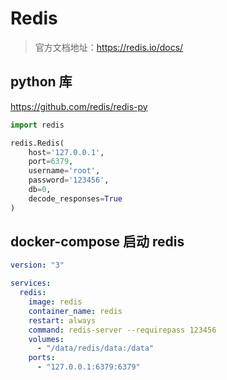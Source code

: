 # Redis
> 官方文档地址：https://redis.io/docs/

## python 库
https://github.com/redis/redis-py
```python
import redis

redis.Redis(
    host='127.0.0.1',
    port=6379,
    username='root',
    password='123456',
    db=0,
    decode_responses=True
)
```

## docker-compose 启动 redis
```yaml
version: "3"

services:
  redis:
    image: redis
    container_name: redis
    restart: always
    command: redis-server --requirepass 123456
    volumes:
      - "/data/redis/data:/data"
    ports:
      - "127.0.0.1:6379:6379"
```
